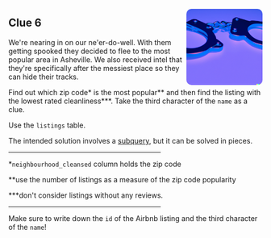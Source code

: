 <p align="right">
  <img src="../www/md_imgs/handcuffs.png" width="30%" style = "border-radius:10px" align="right">
</p>

<div width="60%">

## Clue 6

We're nearing in on our ne'er-do-well.  With them getting spooked they decided to flee to the most popular area in Asheville.  We also received intel that they're specifically after the messiest place so they can hide their tracks.

Find out which zip code\* is the most popular\*\* and then find the listing with the lowest rated cleanliness\*\*\*.  Take the third character of the `name` as a clue.

Use the `listings` table.

The intended solution involves a [subquery](https://sqlbolt.com/topic/subqueries), but it can be solved in pieces.

<hr align="left" width="60%">

\*`neighbourhood_cleansed` column holds the zip code

\*\*use the number of listings as a measure of the zip code popularity

\*\*\*don't consider listings without any reviews.

<hr align="left" width="60%">

Make sure to write down the `id` of the Airbnb listing and the third character of the `name`!

</div>
